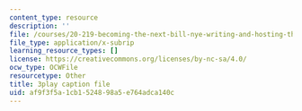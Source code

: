 ```yaml
---
content_type: resource
description: ''
file: /courses/20-219-becoming-the-next-bill-nye-writing-and-hosting-the-educational-show-january-iap-2015/af9f3f5a1cb1524898a5e764adca140c_M0ViRrs5bXg.vtt
file_type: application/x-subrip
learning_resource_types: []
license: https://creativecommons.org/licenses/by-nc-sa/4.0/
ocw_type: OCWFile
resourcetype: Other
title: 3play caption file
uid: af9f3f5a-1cb1-5248-98a5-e764adca140c
---
```


